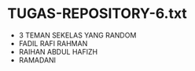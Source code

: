 # TUGAS-REPOSITORY-6.txt
- 3 TEMAN SEKELAS YANG RANDOM
- FADIL RAFI RAHMAN
- RAIHAN ABDUL HAFIZH
- RAMADANI
